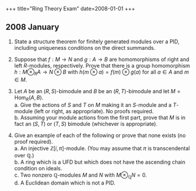 +++
title="Ring Theory Exam"
date=2008-01-01
+++

## 2008 January

1. State a structure theorem for finitely generated modules over a PID, including uniqueness conditions on the direct summands.

2. Suppose that $f: M \rightarrow N$ and $g : A \rightarrow B$ are homomorphisms of right and left $R$-modules, respectively. Prove that there is a group homomorphism $h: M \otimes_R A \rightarrow N \otimes B$ with $h(m \otimes a) = f(m) \otimes g(a)$ for all $a\in A$ and $m\in M$.

3. Let $A$ be an $(R,S)$-bimodule and $B$ be an $(R,T)$-bimodule and let $M = \operatorname{Hom}_R(A,B)$.\
   a. Give the actions of $S$ and $T$ on $M$ making it an $S$-module and a $T$-module (left or right, as appropriate). No proofs required.\
   b. Assuming your module actions from the first part, prove that $M$ is in fact an $(S,T)$ or $(T,S)$ bimodule (whichever is appropriate).

4. Give an example of each of the following or prove that none exists (no proof required).\
   a. An injective $\mathbb Z[i, \pi]$-module. (You may assume that $\pi$ is transcendental over $\mathbb Q$.)\
   b. A ring which is a UFD but which does not have the ascending chain condition on ideals.\
   c. Two nonzero $\mathbb Q$-modules $M$ and $N$ with $M\otimes_{\mathbb Q} N = 0$.\
   d. A Euclidean domain which is not a PID.

<!-- 
SOLUTION 1.

If $A$ is a finitely generated module over a PID $R$, then

(i) $A$ is a direct sum of a free submodule $F$ of finite rank and
    finitely many cyclic torsion modules. The cyclic torsion summands
    (if any) are of orders $r_1, \dots, r_t$ where the $r_1, \dots, r_t$
    are (not necessarily distinct) nonzero nonunits in $R$ satisfying
    $r_1 | r_2 | \cdots | r_t$. The rank of $F$ and the ideals
    $(r_1), \dots, (r_t)$ are uniquely determined by $A$.

(ii) $A$ is a direct sum of a free submodule $E$ of finite rank and a
    finite number of cyclic torsion modules. The cyclic torsion summands
    (if any) are of orders $p_1^{s_1}, \dots, p_k^{s_k}$ where the
    $p_1, \dots, p_k$ are (not necessarily distinct) primes in $R$ and
    the $s_1, \dots, s_k$ are positive integer. The rank of $E$ and the
    ideals $(p_1^{s_1}), \dots, (p_k^{s_k})$ are uniquely determined by
    $A$ (except for the order in which the $p_i$ appear).

Symbolically, the situation in part (i) of this theorem is as follows:
$$A \cong F \oplus R a_1 \oplus \cdots \oplus R a_t \cong F \oplus R/ (r_1) \oplus \cdots \oplus R/(r_t),$$
where $(r_i) = \ann(a_i) = \{r\in R : r a_i = 0\}$. Note that
$r_1|r_2|\cdots
      | r_t$ holds if and only if
$\ann(a_t) \subseteq \cdots \subseteq \ann(a_1)$, in which case
$r_t a = 0$ for all $a\in \Tor(A)$. The situation in part (ii) of the
theorem can be written symbolically as
$$A \cong  E \oplus R/ (p_1^{s_1}) \oplus \cdots \oplus R/(p_k^{s_k}).$$


PROBLEM 3.
An action of $S$ on $M$ making $M$ into a left $S$-module is given as
follows: for all $s\in S$, $f\mapsto sf$, where $(sf)(a) = f(as)$, for
all $a\in A$. An action of $T$ on $M$ making $M$ into a right $T$-module
is given as follows: for all $t\in T$, $f\mapsto ft$ where
$(ft)(a) = f(a)t$, for all $a\in A$.

That $M$ is an $(S,T)$-bimodule can be seen by simply checking that it
satisfies the definition; by checking that $M$ is both a left $S$-module
and a right $T$-module. Indeed, for all
$a\in A, \; s_1, s_2, s \in S, \; f_1, f_2, f\in M$, we have
$$\begin{aligned}
          ((s_1+s_2)f)(a) &= f(a(s_1+s_2)) = f(a s_1+ a s_2) \quad \text{(since $A$ is a right $S$-module)}\\
          &= f(a s_1)+ f(a s_2) = (s_1 f)(a)+(s_2 f)(a) = (s_1f+ s_2f)(a),
        \end{aligned}$$
$$(s(f_1+f_2))(a) = (f_1+f_2)(as) = f_1(as) + f_2(as)=sf_1(a) + sf_2(a)=(sf_1+ sf_2)(a),$$
and
$(s_1(s_2f))(a)= (s_2f)(a s_1) = f((a s_1) s_2) =  f(a (s_1 s_2)) = ((s_1s_2)f)(a)$.
The penultimate equality holds, again, because $A$ is a right
$S$-module. This proves that $M$ is a left $S$-module. The proof that
$M$ is a right $T$-module is similar, so we leave it to the reader to
check that, since $B$ is a right $T$-module, the following holds: For
all $a\in A, \; t_1, t_2, t \in T, \; f_1, f_2, f\in M$,
$$(f(t_1+t_2))(a) = (f t_1+ f t_2)(a),$$
$$((f_1+f_2)t)(a) =(f_1t)(a) + (f_2t)(a),$$
$$(f(t_1 t_2))(a) =  ((f t_1)t_2)(a).$$ It follows that $M$ is an
$(S,T)$-bimodule.

 -->
